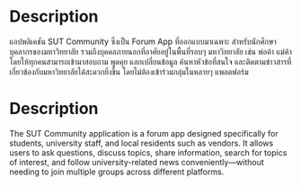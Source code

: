 # Description
แอปพลิเคชัน SUT Community ซึ่งเป็น Forum App ที่ออกแบบมาเฉพาะ สำหรับนักศึกษา บุคลากรของมหาวิทยาลัย รวมถึงบุคคลภายนอกที่อาศัยอยู่ในพื้นที่รอบๆ มหาวิทยาลัย เช่น พ่อค้า แม่ค้า โดยให้ทุกคนสามารถเข้ามาสอบถาม พูดคุย แลกเปลี่ยนข้อมูล ค้นหาหัวข้อที่สนใจ และติดตามข่าวสารที่ เกี่ยวข้องกับมหาวิทยาลัยได้สะดวกยิ่งขึ้น โดยไม่ต้องเข้าร่วมกลุ่มในหลายๆ แพลตฟอร์ม

# Description
The SUT Community application is a forum app designed specifically for students, university staff, and local residents such as vendors. It allows users to ask questions, discuss topics, share information, search for topics of interest, and follow university-related news conveniently—without needing to join multiple groups across different platforms.
